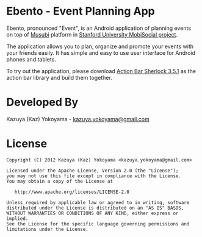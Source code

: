 Ebento - Event Planning App
===========================

Ebento, pronounced "Event", is an Android application of planning events on top of [Musubi][1] platform in [Stanford University MobiSocial project][2].

The application allows you to plan, organize and promote your events with your friends easily. It has simple and easy to use user interface for Android phones and tablets.

To try out the application, please download [Action Bar Sherlock 3.5.1][3] as the action bar library and build them together.



Developed By
============

Kazuya (Kaz) Yokoyama - <kazuya.yokoyama@gmail.com>



License
=======

    Copyright (C) 2012 Kazuya (Kaz) Yokoyama <kazuya.yokoyama@gmail.com>

    Licensed under the Apache License, Version 2.0 (the "License");
    you may not use this file except in compliance with the License.
    You may obtain a copy of the License at

       http://www.apache.org/licenses/LICENSE-2.0

    Unless required by applicable law or agreed to in writing, software
    distributed under the License is distributed on an "AS IS" BASIS,
    WITHOUT WARRANTIES OR CONDITIONS OF ANY KIND, either express or implied.
    See the License for the specific language governing permissions and
    limitations under the License.





 [1]: http://mobisocial.stanford.edu/musubi/
 [2]: http://mobisocial.stanford.edu/
 [3]: http://actionbarsherlock.com